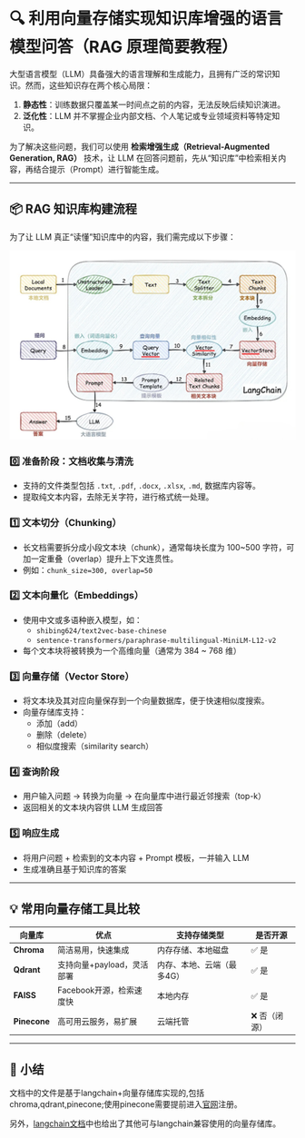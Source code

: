 
<!-- 
大型语言模型 (LLM) 本身具有广泛的知识，但这些知识是静态的（训练到某个时间点为止），并且不包含私有或特定领域的信息。为了让 LLM 能够基于特定文档或知识库回答问题，我们可以使用 **检索增强生成 (Retrieval-Augmented Generation, RAG)** 的方法。

其中一个关键部分是创建一个 **向量存储库 (Vector Store)**。这个存储库会将你的知识库文档转换成数字表示（向量嵌入），并能根据用户问题的相似性快速检索相关文档片段。

为了完成对知识库中内容的理解，我们要完成下面几个步骤：

0.  准备工作：本地文档(包括pdf、txt、excel、数据库等)清洗、加载、提取。
1.  将提取出的文本拆分成文本块的形式。
2.  使用 **嵌入模型(embeddings)** 将文本块转换为高维向量。
3.  将文本块及其向量存储在向量存储库中。
4.  对于要查询的文本也利用embeddings进行向量化，并通过向量存储库进行相似性查询，检索向量存储库里已经存储的相关文本块。
5.  llm结合prompt模板进行输出。
   

常用向量存储库的比较

Chroma:优点：操作简单，开源免费，支持内存存储(临时)和本地磁盘存储
Qdrant:优点：开源免费，支持内存存储(临时)、本地磁盘存储、云端存储(4G额度)、docker存储
pinecone：优点：支持云端存储 -->


# 🔍 利用向量存储实现知识库增强的语言模型问答（RAG 原理简要教程）

大型语言模型（LLM）具备强大的语言理解和生成能力，且拥有广泛的常识知识。然而，这些知识存在两个核心局限：

1. **静态性**：训练数据只覆盖某一时间点之前的内容，无法反映后续知识演进。
2. **泛化性**：LLM 并不掌握企业内部文档、个人笔记或专业领域资料等特定知识。

为了解决这些问题，我们可以使用 **检索增强生成（Retrieval-Augmented Generation, RAG）** 技术，让 LLM 在回答问题前，先从“知识库”中检索相关内容，再结合提示（Prompt）进行智能生成。

---

## 📦 RAG 知识库构建流程
为了让 LLM 真正“读懂”知识库中的内容，我们需完成以下步骤：

![RAG原理描述](RAG.png)


### 0️⃣ 准备阶段：文档收集与清洗
- 支持的文件类型包括 `.txt`, `.pdf`, `.docx`, `.xlsx`, `.md`, 数据库内容等。
- 提取纯文本内容，去除无关字符，进行格式统一处理。

### 1️⃣ 文本切分（Chunking）
- 长文档需要拆分成小段文本块（chunk），通常每块长度为 100~500 字符，可加一定重叠（overlap）提升上下文连贯性。
- 例如：`chunk_size=300, overlap=50`

### 2️⃣ 文本向量化（Embeddings）
- 使用中文或多语种嵌入模型，如：
  - `shibing624/text2vec-base-chinese`
  - `sentence-transformers/paraphrase-multilingual-MiniLM-L12-v2`
- 每个文本块将被转换为一个高维向量（通常为 384 ~ 768 维）

### 3️⃣ 向量存储（Vector Store）
- 将文本块及其对应向量保存到一个向量数据库，便于快速相似度搜索。
- 向量存储库支持：
  - 添加（add）
  - 删除（delete）
  - 相似度搜索（similarity search）

### 4️⃣ 查询阶段
- 用户输入问题 -> 转换为向量 -> 在向量库中进行最近邻搜索（top-k）
- 返回相关的文本块内容供 LLM 生成回答

### 5️⃣ 响应生成
- 将用户问题 + 检索到的文本内容 + Prompt 模板，一并输入 LLM
- 生成准确且基于知识库的答案

---

## 💡 常用向量存储工具比较

| 向量库 | 优点 | 支持存储类型 | 是否开源 |
|--------|------|----------------|-----------|
| **Chroma** | 简洁易用，快速集成 | 内存存储、本地磁盘 | ✅ 是 |
| **Qdrant** | 支持向量+payload，灵活部署 | 内存、本地、云端（最多4G） | ✅ 是 |
| **FAISS** | Facebook开源，检索速度快 | 本地内存 | ✅ 是 |
| **Pinecone** | 高可用云服务，易扩展 | 云端托管 | ❌ 否（闭源） |

---

## 📌 小结

文档中的文件是基于langchain+向量存储库实现的,包括chroma,qdrant,pinecone;使用pinecone需要提前进入[官网](https://www.pinecone.io/)注册。

另外，[langchain文档](https://python.langchain.com/docs/integrations/vectorstores/)中也给出了其他可与langchain兼容使用的向量存储库。

<!-- RAG 框架的核心是“检索 + 生成”：

- LLM 不负责记住全部内容，而是负责**理解上下文 + 生成语言**。
- 向量存储负责快速定位**与问题最相关的文档片段**。
- 通过嵌入模型和向量搜索，可以让 LLM 融合**私有知识、专业资料、实时信息**，实现定制化智能问答。

本地部署或轻量级原型可以优先使用 Chroma / FAISS / Qdrant。

商业部署可考虑 Pinecone 等云服务，结合身份验证、安全隔离等功能。

--- --> 
